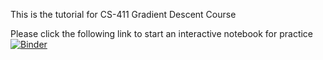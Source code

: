 This is the tutorial for CS-411 Gradient Descent Course

Please click the following link to start an interactive notebook for practice
[![Binder](https://mybinder.org/badge_logo.svg)](https://mybinder.org/v2/gh/Uniblake/CS-411-Play-with-GD/d7c1eb1)
